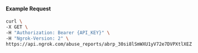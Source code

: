 <!-- Code generated for API Clients. DO NOT EDIT. -->

#### Example Request

```bash
curl \
-X GET \
-H "Authorization: Bearer {API_KEY}" \
-H "Ngrok-Version: 2" \
https://api.ngrok.com/abuse_reports/abrp_30si8lSmWXU1yV72e7DVPXtlXEZ
```
